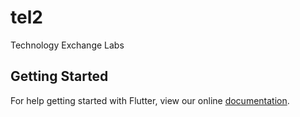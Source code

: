 # tel2

Technology Exchange Labs

## Getting Started

For help getting started with Flutter, view our online
[documentation](https://flutter.io/).
